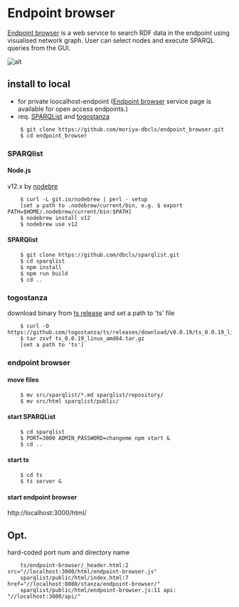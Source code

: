 # Endpoint browser
[Endpoint browser](https://sparql-support.dbcls.jp/endpoint-browser.html) is a web service to search RDF data in the endpoint using visualised network graph. User can select nodes and execute SPARQL queries from the GUI.

![alt](https://sparql-support.dbcls.jp/file/ep_browser.png)

## install to local
* for private loocalhost-endpoint ([Endpoint browser](https://sparql-support.dbcls.jp/endpoint-browser.html) service page is available for open access endpoints.)
* req. [SPARQList](https://github.com/dbcls/sparqlist) and [togostanza](https://github.com/togostanza/ts)

```
    $ git clone https://github.com/moriya-dbcls/endpoint_browser.git
    $ cd endpoint_browser
```

### SPARQlist
#### Node.js
v12.x by [nodebre](https://github.com/hokaccha/nodebrew)

```
    $ curl -L git.io/nodebrew | perl - setup
    [set a path to .nodebrew/current/bin, e.g. $ export PATH=$HOME/.nodebrew/current/bin:$PATH]
    $ nodebrew install v12
    $ nodebrew use v12
```

#### SPARQlist

```
    $ git clone https://github.com/dbcls/sparqlist.git
    $ cd sparqlist
    $ npm install
    $ npm run build
    $ cd ..
```

### togostanza
download binary from [ts release](https://github.com/togostanza/ts/releases) and set a path to 'ts' file

```
    $ curl -O https://github.com/togostanza/ts/releases/download/v0.0.19/ts_0.0.19_linux_amd64.tar.gz
    $ tar zxvf ts_0.0.19_linux_amd64.tar.gz
    [set a path to 'ts']
```

### endpoint browser
#### move files

```
    $ mv src/sparqlist/*.md sparqlist/repository/
    $ mv src/html sparqlist/public/
```

#### start SPARQList

```
    $ cd sparqlist
    $ PORT=3000 ADMIN_PASSWORD=changeme npm start &
    $ cd ..
```
    
#### start ts

```
    $ cd ts
    $ ts server &
```

#### start endpoint browser
http://localhost:3000/html/

## Opt. 
hard-coded port num and directory name 

```
    ts/endpoint-browser/_header.html:2 src="//localhost:3000/html/endpoint-browser.js"
    sparqlist/public/html/index.html:7 href="//localhost:8080/stanza/endpoint-browser/"
    sparqlist/public/html/endpoint-browser.js:11 api: "//localhost:3000/api/"
```
